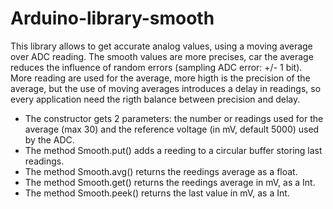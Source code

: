 # Arduino-library-smooth
This library allows to get accurate analog values, using a moving average  over ADC reading.
The smooth values are more precises, car the average reduces the influence of random errors (sampling ADC error: +/- 1 bit).
More reading are used for the average, more higth is the precision of the average, but the use of moving averages introduces a delay in readings, so every application need the rigth balance between precision and delay.

-  The constructor gets 2 parameters: the number or readings used for the average (max 30) and the reference voltage  (in mV, default 5000) used by the ADC. 
-  The method Smooth.put() adds a reeding to a circular buffer storing last readings.
-  The method Smooth.avg() returns the reedings average as a float.
-  The method Smooth.get() returns the reedings average in mV, as a Int.
-  The method Smooth.peek() returns the last value in mV, as a Int.


